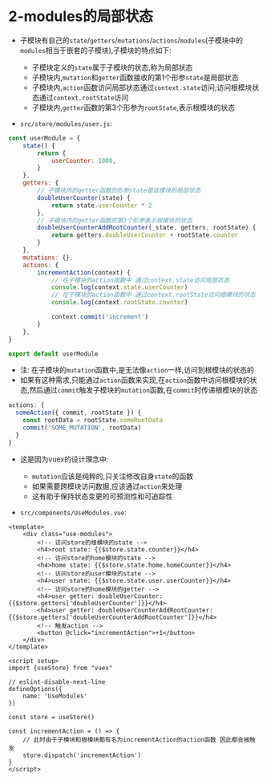 # 2-modules的局部状态

- 子模块有自己的`state`/`getters`/`mutations`/`actions`/`modules`(子模块中的`modules`相当于嵌套的子模块),子模块的特点如下:
  - 子模块定义的`state`属于子模块的状态,称为局部状态
  - 子模块内,`mutation`和`getter`函数接收的第1个形参`state`是局部状态
  - 子模块内,`action`函数访问局部状态通过`context.state`访问;访问根模块状态通过`context.rootState`访问
  - 子模块内,`getter`函数的第3个形参为`rootState`,表示根模块的状态

- `src/store/modules/user.js`:

```javascript
const userModule = {
    state() {
        return {
            userCounter: 1000,
        }
    },
    getters: {
        // 子模块内的getter函数的形参state是该模块的局部状态
        doubleUserCounter(state) {
            return state.userCounter * 2
        },
        // 子模块内的getter函数的第3个形参表示根模块的状态
        doubleUserCounterAddRootCounter(_state, getters, rootState) {
            return getters.doubleUserCounter + rootState.counter
        }
    },
    mutations: {},
    actions: {
        incrementAction(context) {
            // 在子模块的action函数中 通过context.state访问局部状态
            console.log(context.state.userCounter)
            // 在子模块的action函数中 通过context.rootState访问根模块的状态
            console.log(context.rootState.counter)

            context.commit('increment')
        }
    },
}

export default userModule
```

- 注: 在子模块的`mutation`函数中,是无法像`action`一样,访问到根模块的状态的
- 如果有这种需求,只能通过`action`函数来实现,在`action`函数中访问根模块的状态,然后通过`commit`触发子模块的`mutation`函数,在`commit`时传递根模块的状态

```javascript
actions: {
  someAction({ commit, rootState }) {
    const rootData = rootState.someRootData
    commit('SOME_MUTATION', rootData)
  }
}
```

- 这是因为vuex的设计理念中:
  - `mutation`应该是纯粹的,只关注修改自身`state`的函数
  - 如果需要跨模块访问数据,应该通过`action`来处理
  - 这有助于保持状态变更的可预测性和可追踪性

- `src/components/UseModules.vue`:

```vue
<template>
    <div class="use-modules">
        <!-- 访问store的根模块的state -->
        <h4>root state: {{$store.state.counter}}</h4>
        <!-- 访问store的home模块的state -->
        <h4>home state: {{$store.state.home.homeCounter}}</h4>
        <!-- 访问store的user模块的state -->
        <h4>user state: {{$store.state.user.userCounter}}</h4>
        <!-- 访问store的home模块的getter -->
        <h4>user getter: doubleUserCounter: {{$store.getters['doubleUserCounter']}}</h4>
        <h4>user getter: doubleUserCounterAddRootCounter: {{$store.getters['doubleUserCounterAddRootCounter']}}</h4>
        <!-- 触发action -->
        <button @click="incrementAction">+1</button>
    </div>
</template>

<script setup>
import {useStore} from "vuex"

// eslint-disable-next-line
defineOptions({
    name: 'UseModules'
})

const store = useStore()

const incrementAction = () => {
    // 此时由于子模块和根模块都有名为incrementAction的action函数 因此都会被触发
    store.dispatch('incrementAction')
}
</script>
```